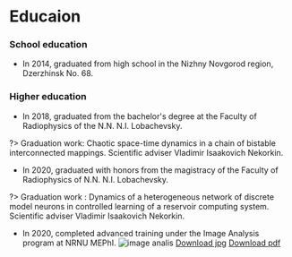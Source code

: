 # Educaion

### School education
*  In 2014, graduated from high school in the Nizhny Novgorod region, Dzerzhinsk No. 68.

### Higher education 

* In 2018, graduated from the bachelor's degree at the Faculty of Radiophysics of the N.N. N.I. Lobachevsky. 

?> Graduation work: Chaotic space-time dynamics in a chain of bistable interconnected mappings. Scientific adviser Vladimir Isaakovich Nekorkin.

* In 2020, graduated with honors from the magistracy of the Faculty of Radiophysics of N.N. N.I. Lobachevsky.

?> Graduation work : Dynamics of a heterogeneous network of discrete model neurons in controlled learning of a reservoir computing system. Scientific adviser Vladimir Isaakovich Nekorkin.

* In 2020, completed advanced training under the Image Analysis program at NRNU MEPhI.
![image analis](__media/image_analysis.jpg)
[Download jpg](https://drive.google.com/file/d/1Uj-esu6jV8BclNQhRart-tdm6075n7TY/view?usp=sharing)
[Download pdf](https://drive.google.com/file/d/10cS4wfenF9mVqQXVwwGdIz13_VPrN1r3/view?usp=sharing)

